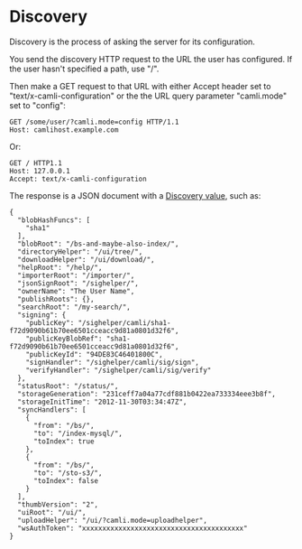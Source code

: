 # Discovery

Discovery is the process of asking the server for its configuration.

You send the discovery HTTP request to the URL the user has
configured.  If the user hasn't specified a path, use "/".

Then make a GET request to that URL with either Accept header set to
"text/x-camli-configuration" or the the URL query parameter
"camli.mode" set to "config":

    GET /some/user/?camli.mode=config HTTP/1.1
    Host: camlihost.example.com

Or:

    GET / HTTP1.1
    Host: 127.0.0.1
    Accept: text/x-camli-configuration

The response is a JSON document with a [Discovery value](https://perkeep.org/pkg/types/camtypes/#Discovery), such as:

    {
      "blobHashFuncs": [
        "sha1"
      ],
      "blobRoot": "/bs-and-maybe-also-index/",
      "directoryHelper": "/ui/tree/",
      "downloadHelper": "/ui/download/",
      "helpRoot": "/help/",
      "importerRoot": "/importer/",
      "jsonSignRoot": "/sighelper/",
      "ownerName": "The User Name",
      "publishRoots": {},
      "searchRoot": "/my-search/",
      "signing": {
        "publicKey": "/sighelper/camli/sha1-f72d9090b61b70ee6501cceacc9d81a0801d32f6",
        "publicKeyBlobRef": "sha1-f72d9090b61b70ee6501cceacc9d81a0801d32f6",
        "publicKeyId": "94DE83C46401800C",
        "signHandler": "/sighelper/camli/sig/sign",
        "verifyHandler": "/sighelper/camli/sig/verify"
      },
      "statusRoot": "/status/",
      "storageGeneration": "231ceff7a04a77cdf881b0422ea733334eee3b8f",
      "storageInitTime": "2012-11-30T03:34:47Z",
      "syncHandlers": [
        {
          "from": "/bs/",
          "to": "/index-mysql/",
          "toIndex": true
        },
        {
          "from": "/bs/",
          "to": "/sto-s3/",
          "toIndex": false
        }
      ],
      "thumbVersion": "2",
      "uiRoot": "/ui/",
      "uploadHelper": "/ui/?camli.mode=uploadhelper",
      "wsAuthToken": "xxxxxxxxxxxxxxxxxxxxxxxxxxxxxxxxxxxxxxxx"
    }
